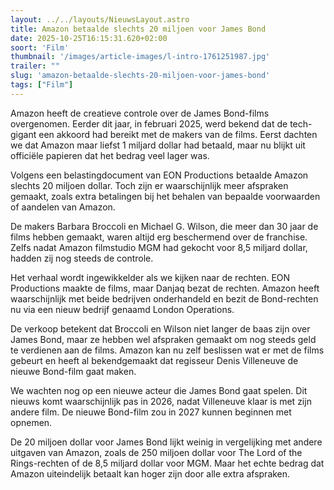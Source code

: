 ```yaml
---
layout: ../../layouts/NieuwsLayout.astro
title: Amazon betaalde slechts 20 miljoen voor James Bond
date: 2025-10-25T16:15:31.620+02:00
soort: 'Film'
thumbnail: '/images/article-images/l-intro-1761251987.jpg'
trailer: ""
slug: 'amazon-betaalde-slechts-20-miljoen-voor-james-bond'
tags: ["Film"]
---
```


Amazon heeft de creatieve controle over de James Bond-films overgenomen. Eerder
dit jaar, in februari 2025, werd bekend dat de tech-gigant een akkoord had
bereikt met de makers van de films. Eerst dachten we dat Amazon maar liefst 1
miljard dollar had betaald, maar nu blijkt uit officiële papieren dat het bedrag
veel lager was.

Volgens een belastingdocument van EON Productions betaalde Amazon slechts 20
miljoen dollar. Toch zijn er waarschijnlijk meer afspraken gemaakt, zoals extra
betalingen bij het behalen van bepaalde voorwaarden of aandelen van Amazon.

De makers Barbara Broccoli en Michael G. Wilson, die meer dan 30 jaar de films
hebben gemaakt, waren altijd erg beschermend over de franchise. Zelfs nadat
Amazon filmstudio MGM had gekocht voor 8,5 miljard dollar, hadden zij nog steeds
de controle.

Het verhaal wordt ingewikkelder als we kijken naar de rechten. EON Productions
maakte de films, maar Danjaq bezat de rechten. Amazon heeft waarschijnlijk met
beide bedrijven onderhandeld en bezit de Bond-rechten nu via een nieuw bedrijf
genaamd London Operations.

De verkoop betekent dat Broccoli en Wilson niet langer de baas zijn over James
Bond, maar ze hebben wel afspraken gemaakt om nog steeds geld te verdienen aan
de films. Amazon kan nu zelf beslissen wat er met de films gebeurt en heeft al
bekendgemaakt dat regisseur Denis Villeneuve de nieuwe Bond-film gaat maken.

We wachten nog op een nieuwe acteur die James Bond gaat spelen. Dit nieuws komt
waarschijnlijk pas in 2026, nadat Villeneuve klaar is met zijn andere film. De
nieuwe Bond-film zou in 2027 kunnen beginnen met opnemen.

De 20 miljoen dollar voor James Bond lijkt weinig in vergelijking met andere
uitgaven van Amazon, zoals de 250 miljoen dollar voor The Lord of the
Rings-rechten of de 8,5 miljard dollar voor MGM. Maar het echte bedrag dat
Amazon uiteindelijk betaalt kan hoger zijn door alle extra afspraken.
